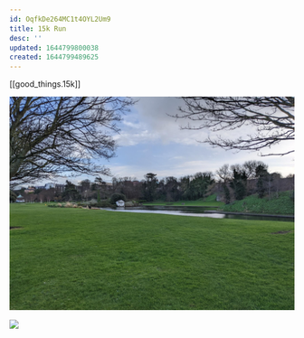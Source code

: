 ```yaml
---
id: OqfkDe264MC1t4OYL2Um9
title: 15k Run
desc: ''
updated: 1644799800038
created: 1644799489625
---
```


[[good_things.15k]]

![](/assets/images/15k.jpg)

![](assets/images/15k-shoes.jpg)

